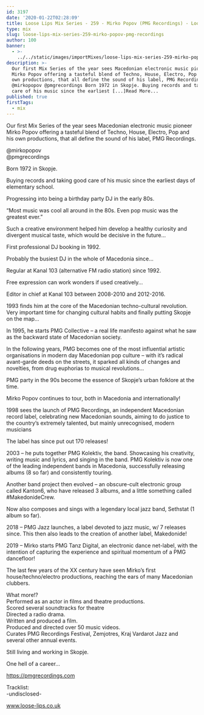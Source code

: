 ```yaml
---
id: 3197
date: '2020-01-22T02:28:09'
title: Loose Lips Mix Series - 259 - Mirko Popov (PMG Recordings) - Loose Lips
type: mix
slug: loose-lips-mix-series-259-mirko-popov-pmg-recordings
author: 100
banner:
  - >-
    ../../static/images/importMixes/loose-lips-mix-series-259-mirko-popov-pmg-recordings/image3197.jpeg
description: >-
  Our first Mix Series of the year sees Macedonian electronic music pioneer
  Mirko Popov offering a tasteful blend of Techno, House, Electro, Pop and his
  own productions, that all define the sound of his label, PMG Recordings.
  @mirkopopov @pmgrecordings Born 1972 in Skopje. Buying records and taking good
  care of his music since the earliest [...]Read More...
published: true
firstTags:
  - mix
---
```

Our first Mix Series of the year sees Macedonian electronic music pioneer Mirko Popov offering a tasteful blend of Techno, House, Electro, Pop and his own productions, that all define the sound of his label, PMG Recordings.

@mirkopopov  
@pmgrecordings

Born 1972 in Skopje.

Buying records and taking good care of his music since the earliest days of elementary school.

Progressing into being a birthday party DJ in the early 80s.

“Most music was cool all around in the 80s. Even pop music was the greatest ever.”

Such a creative environment helped him develop a healthy curiosity and divergent musical taste, which would be decisive in the future…

First professional DJ booking in 1992.

Probably the busiest DJ in the whole of Macedonia since…

Regular at Kanal 103 (alternative FM radio station) since 1992.

Free expression can work wonders if used creatively…

Editor in chief at Kanal 103 between 2008-2010 and 2012-2016.

1993 finds him at the core of the Macedonian techno-cultural revolution. Very important time for changing cultural habits and finally putting Skopje on the map…

In 1995, he starts PMG Collective – a real life manifesto against what he saw as the backward state of Macedonian society.

In the following years, PMG becomes one of the most influential artistic organisations in modern day Macedonian pop culture – with it’s radical avant-garde deeds on the streets, it sparked all kinds of changes and novelties, from drug euphorias to musical revolutions…

PMG party in the 90s become the essence of Skopje’s urban folklore at the time.

Mirko Popov continues to tour, both in Macedonia and internationally!

1998 sees the launch of PMG Recordings, an independent Macedonian record label, celebrating new Macedonian sounds, aiming to do justice to the country’s extremely talented, but mainly unrecognised, modern musicians

The label has since put out 170 releases!

2003 – he puts together PMG Kolektiv, the band. Showcasing his creativity, writing music and lyrics, and singing in the band. PMG Kolektiv is now one of the leading independent bands in Macedonia, successfully releasing albums (8 so far) and consistently touring.

Another band project then evolved – an obscure-cult electronic group called Kanton6, who have released 3 albums, and a little something called #MakedonideCrew.

Now also composes and sings with a legendary local jazz band, Sethstat (1 album so far).

2018 – PMG Jazz launches, a label devoted to jazz music, w/ 7 releases since. This then also leads to the creation of another label, Makedonide!

2019 – Mirko starts PMG Tanz Digital, an electronic dance net-label, with the intention of capturing the experience and spiritual momentum of a PMG dancefloor!

The last few years of the XX century have seen Mirko’s first house/techno/electro productions, reaching the ears of many Macedonian clubbers.

What more!?  
Performed as an actor in films and theatre productions.  
Scored several soundtracks for theatre  
Directed a radio drama.  
Written and produced a film.  
Produced and directed over 50 music videos.  
Curates PMG Recordings Festival, Zemjotres, Kraj Vardarot Jazz and several other annual events.

Still living and working in Skopje.

One hell of a career…

https://pmgrecordings.com

Tracklist:  
\-undisclosed-

www.loose-lips.co.uk